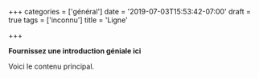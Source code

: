 +++
categories = ['général']
date = '2019-07-03T15:53:42-07:00'
draft = true
tags = ['inconnu']
title = 'Ligne'

+++

**Fournissez une introduction géniale ici**
<!--more-->

Voici le contenu principal.